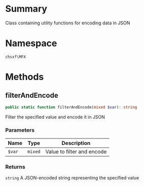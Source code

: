 # Summary

Class containing utility functions for encoding data in JSON

# Namespace

`chsxf\MFX`

# Methods

## filterAndEncode

```php
public static function filterAndEncode(mixed $var): string
```

Filter the specified value and encode it in JSON

### Parameters

| Name   | Type    | Description                |
| ------ | ------- | -------------------------- |
| `$var` | `mixed` | Value to filter and encode |

### Returns

`string` A JSON-encoded string representing the specified value

